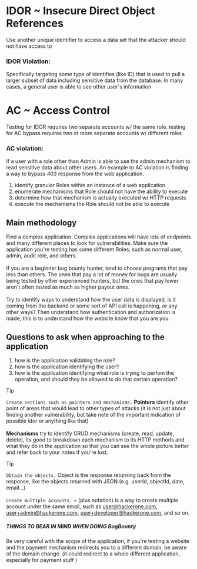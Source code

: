 # IDOR ~ Insecure Direct Object References
Use another unique identifier to access a data set that the attacker should not have access to 

### IDOR Violation:
Specifically targeting some type of identifies (like ID) that is used to pull a larger subset of data including sensitive data from the database. 
In many cases, a general user is able to see other user's information


# AC ~ Access Control
Testing for IDOR requires two separate accounts w/ the same role.
testing for AC bypass requires two or more separate accounts w/ different roles

### AC violation:
If a user with a role other than Admin is able to use the admin mechanism to read sensitive data about other users. An example to AC violation is finding a way to bypass 403 response from the web application. <br>
1. identify granular Roles within an instance of a web application
2. enumerate mechanisms that Role should not have the ability to execute
3. determine how that mechanism is actually executed w/ HTTP requests
4. execute the mechanisms the Role should not be able to execute


## Main methodology
Find a complex application. Complex applications will have lots of endpoints and many different places to look for vulnerabilities. Make sure the application you're testing has some different Roles, such as normal user, admin, audit role, and others. <br><br>
If you are a beginner bug bounty hunter, tend to choose programs that pay less than others. The ones that pay a lot of money for bugs are usually being tested by other experienced hunters, but the ones that pay lower aren't often tested as much as higher payout ones. <br> <br>
Try to identify ways to understand how the user data is displayed, is it coming from the backend or some sort of API call is happening, or any other ways? Then understand how authentication and authorization is made, this is to understand how the website know that you are you. 

## Questions to ask when approaching to the application
1. how is the application validating the role?
2. how is the application identifying the user?
3. how is the application identifying what role is trying to perfom the operation, and should they be allowed to do that certain operation?

> [!TIP]
> `Create sections such as pointers and mechanisms.` **Pointers** identify other point of areas that would lead to other types of attacks (it is not just about finding another vulnerability, but take note of the important indication of possible idor or anything like that)<br><br>**Mechanisms** try to identify CRUD mechanisms (create, read, update, delete), its good to breakdown each mechanism to its HTTP methods and what they do in the application so that you can see the whole picture better and refer back to your notes if you're lost.

> [!TIP]
> `Obtain the objects.` Object is the response returning back from the response, like the objects returned with JSON (e.g. userId, objectId, date, email...)<br><br>`Create multiple accounts.` + (plus notation) is a way to create multiple account under the same email, such as user@hackerone.com, user+admin@hackerone.com, user+developer@hackerone.com, and so on.  


##### THINGS TO BEAR IN MIND WHEN DOING BugBounty
Be very careful with the scope of the application, if you're testing a website and the payment mechanism redirects you to a different domain, be aware of the domain change. (it could redirect to a whole different application, especially for payment stuff )



<!--
##### THINGS TO LOOK UP
Learn what is DOM and how it is being used in the web context
What does it mean if a JWT token or any kind of token being used and validated, being used and not validated?
Learn what is the importance of CSRF cookie, what does it do, what is CSRF? 
-->